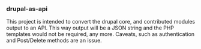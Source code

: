 ### drupal-as-api


This project is intended to convert the drupal core, and contributed modules output to an API. This way output will be a JSON string and the PHP templates would not be required, any more. Caveats, such as authentication and Post/Delete methods are an issue.
